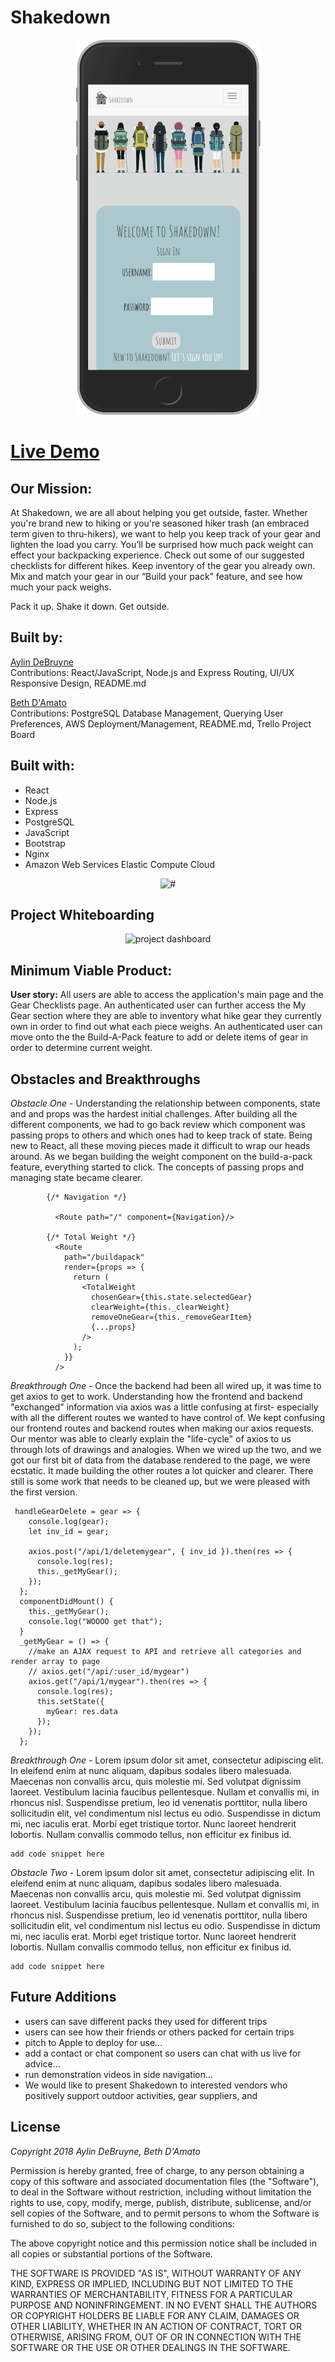 # Shakedown

<p align='center'>
    <img src='readme_imgs/one.png' alt='homepage'></img>
</p>

# [Live Demo](http://www.gearshakedown.net/)


## Our Mission:
At Shakedown, we are all about helping you get outside, faster. Whether you're brand new to hiking or you're seasoned hiker trash (an embraced term given to thru-hikers), we want to help you keep track of your gear and lighten the load you carry. You’ll be surprised how much pack weight can effect your backpacking experience.  Check out some of our suggested checklists for different hikes. Keep inventory of the gear you already own. Mix and match your gear in our “Build your pack” feature, and see how much your pack weighs.

Pack it up. Shake it down. Get outside.    


## Built by:

[Aylin DeBruyne](https://github.com/adebruyne)  
Contributions: React/JavaScript, Node.js and Express Routing, UI/UX Responsive Design, README.md

[Beth D'Amato](https://github.com/badamato)  
Contributions: PostgreSQL Database Management, Querying User Preferences, AWS Deployment/Management, README.md, Trello Project Board


## Built with:

* React
* Node.js
* Express
* PostgreSQL 
* JavaScript
* Bootstrap
* Nginx
* Amazon Web Services Elastic Compute Cloud

<p align='center'>
    <img src='readme_imgs/#' alt='#'></img>
</p>


## Project Whiteboarding

<p align='center'>
    <img src='readme_imgs/trello.png' alt='project dashboard'></img>
</p>



## Minimum Viable Product:
**User story:**  All users are able to access the application's main page and the Gear Checklists page.  An authenticated user can further access the My Gear section where they are able to inventory what hike gear they currently own in order to find out what each piece weighs.  An authenticated user can move onto the the Build-A-Pack feature to add or delete items of gear in order to determine current weight.


## Obstacles and Breakthroughs

*Obstacle One -*
    Understanding the relationship between components, state and and props was the hardest initial challenges. After building all the different components, we had to go back review which component was passing props to others and which ones had to keep track of state. Being new to React, all these moving pieces made it difficult to wrap our heads around. As we began building the weight component on the build-a-pack feature, everything started to click. The concepts of passing props and managing state became clearer.
    
```
        {/* Navigation */}
          
          <Route path="/" component={Navigation}/>
          
        {/* Total Weight */}
          <Route
            path="/buildapack"
            render={props => {
              return (
                <TotalWeight
                  chosenGear={this.state.selectedGear}
                  clearWeight={this._clearWeight}
                  removeOneGear={this._removeGearItem}
                  {...props}
                />
              );
            }}
          />

```

*Breakthrough One -*
    Once the backend had been all wired up, it was time to get axios to get to work. Understanding how the frontend and backend "exchanged" information via axios was a little confusing at first- especially with all the different routes we wanted to have control of. We kept confusing our frontend routes and backend routes when making our axios requests. Our mentor was able to clearly explain the "life-cycle" of axios to us through lots of drawings and analogies. When we wired up the two, and we got our first bit of data from the database rendered to the page, we were ecstatic. It made building the other routes a lot quicker and clearer. There still is some work that needs to be cleaned up, but we were pleased with the first version.
    
```
 handleGearDelete = gear => {
    console.log(gear);
    let inv_id = gear;

    axios.post("/api/1/deletemygear", { inv_id }).then(res => {
      console.log(res);
      this._getMyGear();
    });
  };
  componentDidMount() {
    this._getMyGear();
    console.log("WOOOO get that");
  }
  _getMyGear = () => {
    //make an AJAX request to API and retrieve all categories and render array to page
    // axios.get("/api/:user_id/mygear")
    axios.get("/api/1/mygear").then(res => {
      console.log(res);
      this.setState({
        myGear: res.data
      });
    });
  };
```

*Breakthrough One -*
Lorem ipsum dolor sit amet, consectetur adipiscing elit. In eleifend enim at nunc aliquam, dapibus sodales libero malesuada. Maecenas non convallis arcu, quis molestie mi. Sed volutpat dignissim laoreet. Vestibulum lacinia faucibus pellentesque. Nullam et convallis mi, in rhoncus nisl. Suspendisse pretium, leo id venenatis porttitor, nulla libero sollicitudin elit, vel condimentum nisl lectus eu odio. Suspendisse in dictum mi, nec iaculis erat. Morbi eget tristique tortor. Nunc laoreet hendrerit lobortis. Nullam convallis commodo tellus, non efficitur ex finibus id.
```
add code snippet here
```

*Obstacle Two -*
Lorem ipsum dolor sit amet, consectetur adipiscing elit. In eleifend enim at nunc aliquam, dapibus sodales libero malesuada. Maecenas non convallis arcu, quis molestie mi. Sed volutpat dignissim laoreet. Vestibulum lacinia faucibus pellentesque. Nullam et convallis mi, in rhoncus nisl. Suspendisse pretium, leo id venenatis porttitor, nulla libero sollicitudin elit, vel condimentum nisl lectus eu odio. Suspendisse in dictum mi, nec iaculis erat. Morbi eget tristique tortor. Nunc laoreet hendrerit lobortis. Nullam convallis commodo tellus, non efficitur ex finibus id.
```
add code snippet here
```


## Future Additions

* users can save different packs they used for different trips
* users can see how their friends or others packed for certain trips
* pitch to Apple to deploy for use...
* add a contact or chat component so users can chat with us live for advice...
* run demonstration videos in side navigation...
* We would like to present Shakedown to interested vendors who positively support outdoor activities, gear suppliers, and 



## License 
*Copyright 2018 Aylin DeBruyne, Beth D'Amato*

Permission is hereby granted, free of charge, to any person obtaining a copy of this software and associated documentation files (the "Software"), to deal in the Software without restriction, including without limitation the rights to use, copy, modify, merge, publish, distribute, sublicense, and/or sell copies of the Software, and to permit persons to whom the Software is furnished to do so, subject to the following conditions:

The above copyright notice and this permission notice shall be included in all copies or substantial portions of the Software.

THE SOFTWARE IS PROVIDED "AS IS", WITHOUT WARRANTY OF ANY KIND, EXPRESS OR IMPLIED, INCLUDING BUT NOT LIMITED TO THE WARRANTIES OF MERCHANTABILITY, FITNESS FOR A PARTICULAR PURPOSE AND NONINFRINGEMENT. IN NO EVENT SHALL THE AUTHORS OR COPYRIGHT HOLDERS BE LIABLE FOR ANY CLAIM, DAMAGES OR OTHER LIABILITY, WHETHER IN AN ACTION OF CONTRACT, TORT OR OTHERWISE, ARISING FROM, OUT OF OR IN CONNECTION WITH THE SOFTWARE OR THE USE OR OTHER DEALINGS IN THE SOFTWARE.
